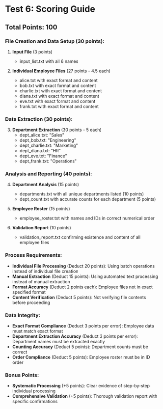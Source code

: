 # Test 6: Scoring Guide

## Total Points: 100

### File Creation and Data Setup (30 points):
1. **Input File** (3 points)
   - input_list.txt with all 6 names

2. **Individual Employee Files** (27 points - 4.5 each)
   - alice.txt with exact format and content
   - bob.txt with exact format and content
   - charlie.txt with exact format and content
   - diana.txt with exact format and content
   - eve.txt with exact format and content
   - frank.txt with exact format and content

### Data Extraction (30 points):
3. **Department Extraction** (30 points - 5 each)
   - dept_alice.txt: "Sales"
   - dept_bob.txt: "Engineering"
   - dept_charlie.txt: "Marketing"
   - dept_diana.txt: "HR"
   - dept_eve.txt: "Finance"
   - dept_frank.txt: "Operations"

### Analysis and Reporting (40 points):
4. **Department Analysis** (15 points)
   - departments.txt with all unique departments listed (10 points)
   - dept_count.txt with accurate counts for each department (5 points)

5. **Employee Roster** (15 points)
   - employee_roster.txt with names and IDs in correct numerical order

6. **Validation Report** (10 points)
   - validation_report.txt confirming existence and content of all employee files

### Process Requirements:
- **Individual File Processing** (Deduct 20 points): Using batch operations instead of individual file creation
- **Manual Extraction** (Deduct 15 points): Using automated text processing instead of manual extraction
- **Format Accuracy** (Deduct 2 points each): Employee files not in exact specified format
- **Content Verification** (Deduct 5 points): Not verifying file contents before proceeding

### Data Integrity:
- **Exact Format Compliance** (Deduct 3 points per error): Employee data must match exact format
- **Department Extraction Accuracy** (Deduct 3 points per error): Department names must be extracted exactly
- **Counting Accuracy** (Deduct 5 points): Department counts must be correct
- **Order Compliance** (Deduct 5 points): Employee roster must be in ID order

### Bonus Points:
- **Systematic Processing** (+5 points): Clear evidence of step-by-step individual processing
- **Comprehensive Validation** (+5 points): Thorough validation report with specific confirmations